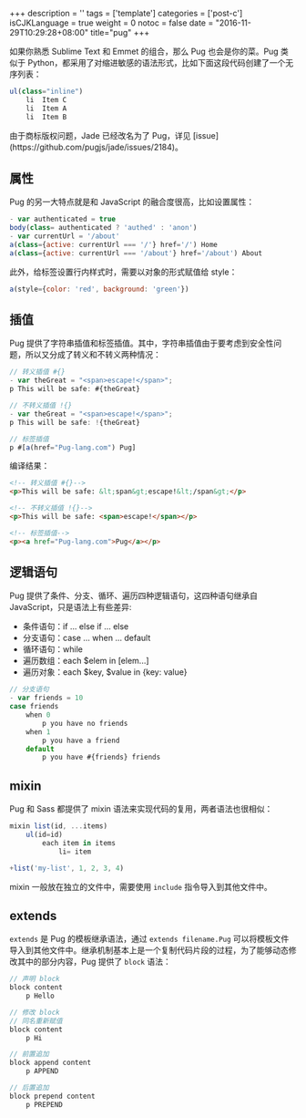 +++
description = ''
tags = ['template']
categories = ['post-c']
isCJKLanguage = true
weight = 0
notoc = false
date = "2016-11-29T10:29:28+08:00"
title="pug"
+++

如果你熟悉 Sublime Text 和 Emmet 的组合，那么 Pug 也会是你的菜。Pug 类似于 Python，都采用了对缩进敏感的语法形式，比如下面这段代码创建了一个无序列表：

```javascript
ul(class="inline")
    li  Item C
    li  Item A
    li  Item B
```

<!--more-->

<div class="tip">
由于商标版权问题，Jade 已经改名为了 Pug，详见 [issue](https://github.com/pugjs/jade/issues/2184)。
</div>

## 属性

Pug 的另一大特点就是和 JavaScript 的融合度很高，比如设置属性：

```javascript
- var authenticated = true
body(class= authenticated ? 'authed' : 'anon')
- var currentUrl = '/about'
a(class={active: currentUrl === '/'} href='/') Home
a(class={active: currentUrl === '/about'} href='/about') About
```

此外，给标签设置行内样式时，需要以对象的形式赋值给 style：

```javascript
a(style={color: 'red', background: 'green'})
```

## 插值

Pug 提供了字符串插值和标签插值。其中，字符串插值由于要考虑到安全性问题，所以又分成了转义和不转义两种情况：

```javascript
// 转义插值 #{}
- var theGreat = "<span>escape!</span>";
p This will be safe: #{theGreat}

// 不转义插值 !{}
- var theGreat = "<span>escape!</span>";
p This will be safe: !{theGreat}

// 标签插值
p #[a(href="Pug-lang.com") Pug]
```

编译结果：

```html
<!-- 转义插值 #{}-->
<p>This will be safe: &lt;span&gt;escape!&lt;/span&gt;</p>

<!-- 不转义插值 !{}-->
<p>This will be safe: <span>escape!</span></p>

<!-- 标签插值-->
<p><a href="Pug-lang.com">Pug</a></p>
```

## 逻辑语句

Pug 提供了条件、分支、循环、遍历四种逻辑语句，这四种语句继承自 JavaScript，只是语法上有些差异:

- 条件语句：if ... else if ... else
- 分支语句：case ... when ... default
- 循环语句：while
- 遍历数组：each $elem in [elem...]
- 遍历对象：each $key, $value in {key: value}

```javascript
// 分支语句
- var friends = 10
case friends
    when 0
        p you have no friends
    when 1
        p you have a friend
    default
        p you have #{friends} friends
```

## mixin

Pug 和 Sass 都提供了 mixin 语法来实现代码的复用，两者语法也很相似：

```javascript
mixin list(id, ...items)
    ul(id=id)
        each item in items
            li= item

+list('my-list', 1, 2, 3, 4)
```

mixin 一般放在独立的文件中，需要使用 `include` 指令导入到其他文件中。

## extends

`extends` 是 Pug 的模板继承语法，通过 `extends filename.Pug` 可以将模板文件导入到其他文件中。继承机制基本上是一个复制代码片段的过程，为了能够动态修改其中的部分内容，Pug 提供了 `block` 语法：

```javascript
// 声明 block
block content
    p Hello

// 修改 block
// 同名重新赋值
block content
    p Hi

// 前置追加
block append content
    p APPEND

// 后置追加
block prepend content
    p PREPEND
```
